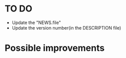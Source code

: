 # TO DO

+ Update the "NEWS.file"
+ Update the version number(in the DESCRIPTION file)


# Possible improvements
